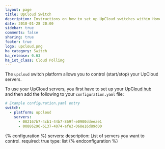```yaml
---
layout: page
title: UpCloud Switch
description: Instructions on how to set up UpCloud switches within Home Assistant.
date: 2018-01-28 20:00
sidebar: true
comments: false
sharing: true
footer: true
logo: upcloud.png
ha_category: Switch
ha_release: 0.63
ha_iot_class: Cloud Polling
---
```


The `upcloud` switch platform allows you to control (start/stop) your UpCloud servers.

To use your UpCloud servers, you first have to set up your [UpCloud hub](/components/upcloud/) and then add the following to your `configuration.yaml` file:

```yaml
# Example configuration.yaml entry
switch:
  - platform: upcloud
    servers:
      - 002167b7-4cb1-44b7-869f-e0900ddeeae1
      - 00886296-6137-4074-afe3-068e16d89d00
```

{% configuration %}
servers:
  description: List of servers you want to control.
  required: true
  type: list
{% endconfiguration %}
